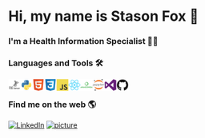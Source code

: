 # Hi, my name is Stason Fox 🦊
### I'm a Health Information Specialist 👨‍💻

### Languages and Tools 🛠️
<img src="https://raw.githubusercontent.com/devicons/devicon/1119b9f84c0290e0f0b38982099a2bd027a48bf1/icons/microsoftsqlserver/microsoftsqlserver-plain-wordmark.svg" align="left" width="24" height="24">
<img src="https://raw.githubusercontent.com/devicons/devicon/2ae2a900d2f041da66e950e4d48052658d850630/icons/python/python-original.svg" align="left" width="24" height="24">
<img src="https://raw.githubusercontent.com/devicons/devicon/2ae2a900d2f041da66e950e4d48052658d850630/icons/html5/html5-original.svg" align="left" width="24" height="24">
<img src="https://raw.githubusercontent.com/devicons/devicon/2ae2a900d2f041da66e950e4d48052658d850630/icons/css3/css3-original.svg" align="left" width="24" height="24">
<img src="https://raw.githubusercontent.com/devicons/devicon/2ae2a900d2f041da66e950e4d48052658d850630/icons/javascript/javascript-original.svg" align="left" width="24" height="24">
<img src="https://raw.githubusercontent.com/devicons/devicon/2ae2a900d2f041da66e950e4d48052658d850630/icons/react/react-original.svg" align="left" width="24" height="24">
<img src="https://github.com/devicons/devicon/blob/master/icons/anaconda/anaconda-original-wordmark.svg" align="left" width="24" height="24">
<img src="https://github.com/devicons/devicon/blob/master/icons/jupyter/jupyter-original-wordmark.svg" align="left" width="24" height="24">
<img src="https://raw.githubusercontent.com/devicons/devicon/2ae2a900d2f041da66e950e4d48052658d850630/icons/visualstudio/visualstudio-plain.svg" align="left" width="24" height="24">
<img src="https://raw.githubusercontent.com/devicons/devicon/2ae2a900d2f041da66e950e4d48052658d850630/icons/github/github-original.svg" align="left" width="24" height="24"><br>

### Find me on the web 🌎
[![LinkedIn](https://cdn.exclaimer.com/Handbook%20Images/linkedin-icon_square_24x24.png)](https://www.linkedin.com/in/stasonfox)
<a href="https://stason-fox.github.io/" target="_blank" rel="noopener noreferrer"><img src="https://user-images.githubusercontent.com/86129740/208487194-75b52c3e-0c85-40fe-8e48-feb0be19c1c3.png" alt="picture" width="43"/></a>
